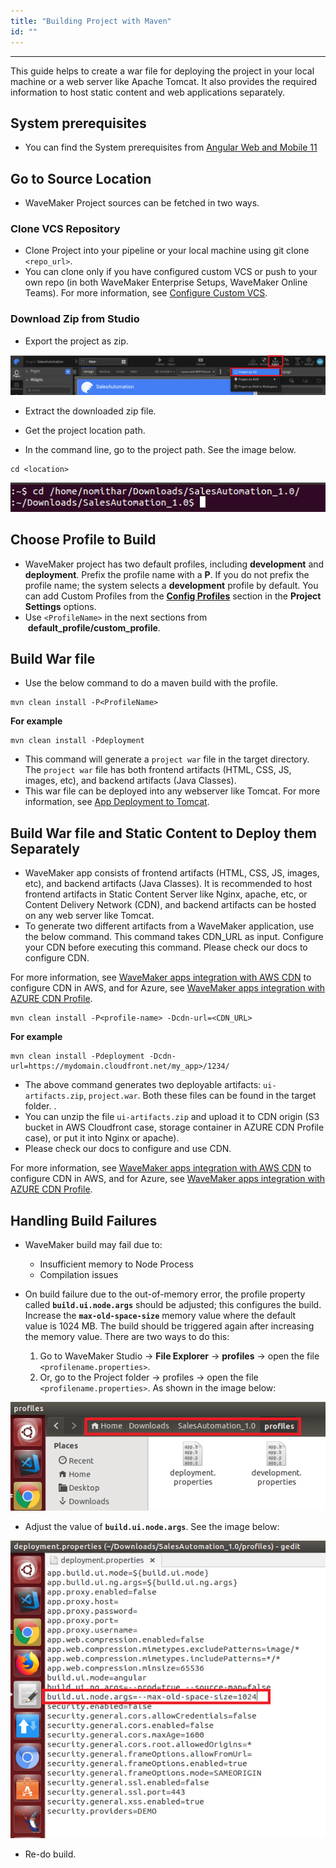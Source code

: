 ```yaml
---
title: "Building Project with Maven"
id: ""
---
```

---
This guide helps to create a war file for deploying the project in your local machine or a web server like Apache Tomcat. It also provides the required information to host static content and web applications separately.

## System prerequisites


- You can find the System prerequisites from [Angular Web and Mobile 11](/learn/wavemaker-release-notes/v11-1-2#angular-web-and-mobile-11)


## Go to Source Location

- WaveMaker Project sources can be fetched in two ways.

### Clone VCS Repository

- Clone Project into your pipeline or your local machine using git clone `<repo_url>`.
- You can clone only if you have configured custom VCS or push to your own repo (in both WaveMaker Enterprise Setups, WaveMaker Online Teams). For more information, see [Configure Custom VCS](/learn/app-development/deployment/build-options).

### Download Zip from Studio

- Export the project as zip.

[![export project](/learn/assets/ExportProjectasZip.png)](/learn/assets/ExportProjectasZip.png)

- Extract the downloaded zip file.

- Get the project location path.  

- In the command line, go to the project path. See the image below.

```shell
cd <location>
```

[![locate project](/learn/assets/LocateProjectIncmdline.png)](/learn/assets/LocateProjectIncmdline.png)

## Choose Profile to Build

- WaveMaker project has two default profiles, including **development** and **deployment**. Prefix the profile name with a **P**. If you do not prefix the profile name; the system selects a **development** profile by default. You can add Custom Profiles from the **[Config Profiles](/learn/app-development/deployment/configuration-profiles)** section in the **Project Settings** options.
- Use `<ProfileName>` in the next sections from  **default_profile/custom_profile**.

## Build War file

- Use the below command to do a maven build with the profile.

```shell
mvn clean install -P<ProfileName>
```

**For example**

```shell
mvn clean install -Pdeployment
```

- This command will generate a `project war`  file in the target directory. The `project war`  file has both frontend artifacts (HTML, CSS, JS, images, etc), and backend artifacts (Java Classes).
- This war file can be deployed into any webserver like Tomcat. For more information, see [App Deployment to Tomcat](/learn/how-tos/wavemaker-application-deployment-tomcat).

## Build War file and Static Content to Deploy them Separately

- WaveMaker app consists of frontend artifacts (HTML, CSS, JS, images, etc), and backend artifacts (Java Classes). It is recommended to host frontend artifacts in Static Content Server like Nginx, apache, etc, or Content Delivery Network (CDN), and backend artifacts can be hosted on any web server like Tomcat.
- To generate two different artifacts from a WaveMaker application, use the below command. This command takes CDN_URL as input. Configure your CDN before executing this command. Please check our docs to configure CDN.

For more information, see [WaveMaker apps integration with AWS CDN](/learn/app-development/deployment/app-integration-with-aws-cdn) to configure CDN in AWS, and for Azure, see [WaveMaker apps integration with AZURE CDN Profile](/learn/app-development/deployment/app-integration-with-azure-cdn).

```shell
mvn clean install -P<profile-name> -Dcdn-url=<CDN_URL>
```

**For example**

```shell
mvn clean install -Pdeployment -Dcdn-url=https://mydomain.cloudfront.net/my_app>/1234/
```

- The above command generates two deployable artifacts: `ui-artifacts.zip`, `project.war`. Both these files can be found in the target folder. .
- You can unzip the file `ui-artifacts.zip` and upload it to CDN origin (S3 bucket in AWS Cloudfront case, storage container in AZURE CDN Profile case), or put it into Nginx or apache).
- Please check our docs to configure and use CDN.

For more information, see [WaveMaker apps integration with AWS CDN](/learn/app-development/deployment/app-integration-with-aws-cdn) to configure CDN in AWS, and for Azure, see [WaveMaker apps integration with AZURE CDN Profile](/learn/app-development/deployment/app-integration-with-azure-cdn).

## Handling Build Failures

- WaveMaker build may fail due to:
  - Insufficient memory to Node Process
  - Compilation issues
- On build failure due to the out-of-memory error, the profile property called **`build.ui.node.args`** should be adjusted; this configures the build. Increase the **`max-old-space-size`** memory value where the default value is 1024 MB. The build should be triggered again after increasing the memory value. There are two ways to do this: 

  1. Go to WaveMaker Studio -> **File Explorer** -> **profiles** -> open the file `<profilename.properties>`.
  2. Or, go to the Project folder -> profiles -> open the file `<profilename.properties>`. As shown in the image below:

[![profile location](/learn/assets/profile-location.png)](/learn/assets/profile-location.png)

- Adjust the value of **`build.ui.node.args`**. See the image below:

[![adjusting space on failure](/learn/assets/adjusting-space-on-failure.png)](/learn/assets/adjusting-space-on-failure.png)

- Re-do build.
